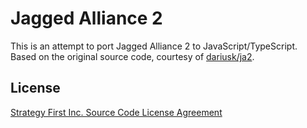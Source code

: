 # Jagged Alliance 2

This is an attempt to port Jagged Alliance 2 to JavaScript/TypeScript. Based on the original source code, courtesy of [dariusk/ja2](https://github.com/dariusk/ja2).

## License

[Strategy First Inc. Source Code License Agreement](SFI-SCLA)
